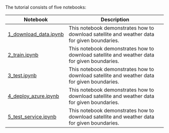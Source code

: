 
The tutorial consists of five notebooks:

| Notebook | Description |  
| --- | --- |
| [1_download_data.ipynb](1_download_data.ipynb) | This notebook demonstrates how to download satellite and weather data for given boundaries.
| [2_train.ipynb](2_train.ipynb) | This notebook demonstrates how to download satellite and weather data for given boundaries.
| [3_test.ipynb](3_test.ipynb) | This notebook demonstrates how to download satellite and weather data for given boundaries.
| [4_deploy_azure.ipynb](4_deploy_azure.ipynb) | This notebook demonstrates how to download satellite and weather data for given boundaries.
| [5_test_service.ipynb](5_test_service.ipynb) | This notebook demonstrates how to download satellite and weather data for given boundaries.
